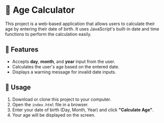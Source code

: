 # 🧮 Age Calculator

This project is a web-based application that allows users to calculate their age by entering their date of birth. It uses JavaScript's built-in date and time functions to perform the calculation easily.

## 🚀 Features
- Accepts **day**, **month**, and **year** input from the user.
- Calculates the user's age based on the entered date.
- Displays a warning message for invalid date inputs.

## 📖 Usage
1. Download or clone this project to your computer.
2. Open the `index.html` file in a browser.
3. Enter your date of birth (Day, Month, Year) and click **"Calculate Age"**.
4. Your age will be displayed on the screen.
